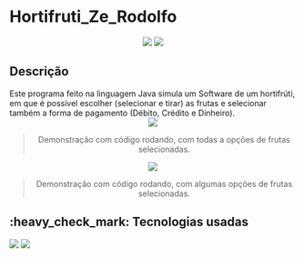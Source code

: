 # Hortifruti_Ze_Rodolfo
<p align="center">
  <img src="https://img.shields.io/github/last-commit/Samuel-045/Hortifruti_Ze_Rodolfo?color=blue&label=LAST%20COMMIT&logo=last_commit">
  <img src="http://img.shields.io/static/v1?label=STATUS&message=FINALIZADO&color=blue&style=flat">
</p>

<h2> Descrição</h2>
Este programa feito na linguagem Java simula um Software de um hortifrúti, em que é possível escolher (selecionar e tirar) as frutas e selecionar também a forma de pagamento
(Débito, Crédito e Dinheiro).

<div align="center">
  <img src="https://github.com/Samuel-045/Hortifruti_Ze_Rodolfo/assets/95144250/bfe37e46-c498-4b81-ba6e-60a6c54f4848"/>

  >Demonstração com código rodando, com todas a opções de frutas selecionadas.
  
  <img src="https://github.com/Samuel-045/Hortifruti_Ze_Rodolfo/assets/95144250/34500e69-3a5f-4924-b741-732e83145855"/>  
  
  >Demonstração com código rodando, com algumas opções de frutas selecionadas.
</div>

<h2>:heavy_check_mark: Tecnologias usadas</h2>
<p align="left">
<img src="https://img.shields.io/badge/java-%23ED8B00.svg?style=for-the-badge&logo=openjdk&logoColor=white"> 
<img src="https://img.shields.io/badge/Eclipse-FE7A16.svg?style=for-the-badge&logo=Eclipse&logoColor=white">
</p>
